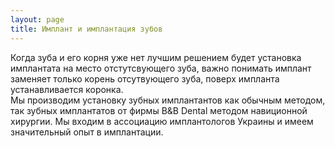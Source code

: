 ```yaml
---
layout: page
title: Имплант и имплантация зубов
---
```

Когда зуба и его корня уже нет лучшим решением будет установка имплантата на место отстутсвующего зуба, важно понимать имплант заменяет только корень отсутвующего зуба, поверх импланта устанавливается коронка.  
Мы производим установку зубных имплантантов как обычным методом, так зубных имплантатов от фирмы B&B Dental методом навиционной хирургии. Мы входим в ассоциацию имплантологов Украины и имеем значительный опыт в имплантации.
